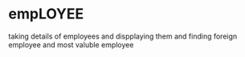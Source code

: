 # empLOYEE
 taking details of employees and dispplaying them and finding foreign employee and most valuble employee

